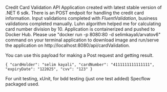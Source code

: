 Credit Card Validation API
Application created with latest stable version of .NET 6 sdk.
There is an POST endpoit for handling the credit card information. Input validations completed with _FluentValidation_,
business validations completed manually. Luhn algorithm helped me for calculating card number division by 10. Application is containerized and pushed to Docker Hub. Please use "docker run -p 8080:80 -d selimkayali/arvatov6" command on your terminal application to download image and run/serve the application on http://localhost:8080/api/cardValidation.

You can use this payload for making a Post request and getting result.

`{
  "cardHolder": "selim kayali",
  "cardNumber": "4111111111111111",
  "expiryDate": "122025",
  "cvv": "123"
}`

For unit testing, xUnit, for bdd testing (just one test added) Specflow packaged used.
